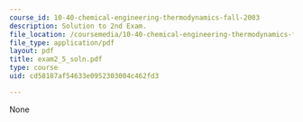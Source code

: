 ```yaml
---
course_id: 10-40-chemical-engineering-thermodynamics-fall-2003
description: Solution to 2nd Exam.
file_location: /coursemedia/10-40-chemical-engineering-thermodynamics-fall-2003/cd58187af54633e0952303004c462fd3_exam2_5_soln.pdf
file_type: application/pdf
layout: pdf
title: exam2_5_soln.pdf
type: course
uid: cd58187af54633e0952303004c462fd3

---
```

None